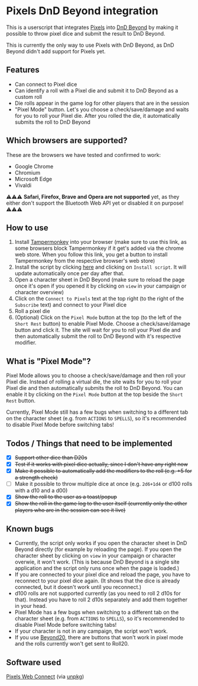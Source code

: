 # Pixels DnD Beyond integration

This is a userscript that integrates [Pixels](https://gamewithpixels.com/) into [DnD Beyond](https://www.dndbeyond.com/) by making it possible to throw pixel dice and submit the result to DnD Beyond.

This is currently the only way to use Pixels with DnD Beyond, as DnD Beyond didn't add support for Pixels yet.

## Features
- Can connect to Pixel dice
- Can identify a roll with a Pixel die and submit it to DnD Beyond as a custom roll
- Die rolls appear in the game log for other players that are in the session
- "Pixel Mode" button. Let's you choose a check/save/damage and waits for you to roll your Pixel die. After you rolled the die, it automatically submits the roll to DnD Beyond

## Which browsers are supported?
These are the browsers we have tested and confirmed to work:
- Google Chrome
- Chromium
- Microsoft Edge
- Vivaldi

⚠️⚠️⚠️ **Safari, Firefox, Brave and Opera are not supported** yet, as they either don't support the Bluetooth Web API yet or disabled it on purpose! ⚠️⚠️⚠️

## How to use
1. Install [Tampermonkey](https://www.tampermonkey.net/) into your browser (make sure to use this link, as some browsers block Tampermonkey if it get's added via the chrome web store. When you follow this link, you get a button to install Tampermonkey from the respective browser's web store)
2. Install the script by clicking [here](https://github.com/carrierfry/pixels-dndbeyond-userscript/raw/main/pixels-dndbeyond.user.js) and clicking on `Install script`. It will update automatically once per day after that.
3. Open a character sheet in DnD Beyond (make sure to reload the page once it's open if you opened it by clicking on `view` in your campaign or character overview)
4. Click on the `Connect to Pixels` text at the top right (to the right of the `Subscribe` text) and connect to your Pixel dice
5. Roll a pixel die
6. (Optional) Click on the `Pixel Mode` button at the top (to the left of the `Short Rest` button) to enable Pixel Mode. Choose a check/save/damage button and click it. The site will wait for you to roll your Pixel die and then automatically submit the roll to DnD Beyond with it's respective modifier.

## What is "Pixel Mode"?
Pixel Mode allows you to choose a check/save/damage and then roll your Pixel die. Instead of rolling a virtual die, the site waits for you to roll your Pixel die and then automatically submits the roll to DnD Beyond.
You can enable it by clicking on the `Pixel Mode` button at the top beside the `Short Rest` button.

Currently, Pixel Mode still has a few bugs when switching to a different tab on the character sheet (e.g. from `ACTIONS` to `SPELLS`), so it's recommended to disable Pixel Mode before switching tabs!

## Todos / Things that need to be implemented
- [x] ~~Support other dice than D20s~~
- [x] ~~Test if it works with pixel dice actually, since I don't have any right now~~
- [x] ~~Make it possible to automatically add the modifiers to the roll (e.g. +5 for a strength check)~~
- [ ] Make it possible to throw multiple dice at once (e.g. `2d6+1d4` or d100 rolls with a d10 and a d00)
- [x] ~~Show the roll to the user as a toast/popup~~
- [x] ~~Show the roll in the game log to the user itself (currently only the other players who are in the session can see it live)~~

## Known bugs
- Currently, the script only works if you open the character sheet in DnD Beyond directly (for example by reloading the page). If you open the character sheet by clicking on `view` in your campaign or character overwie, it won't work. (This is because DnD Beyond is a single site application and the script only runs once when the page is loaded.)
- If you are connected to your pixel dice and reload the page, you have to reconnect to your pixel dice again. (It shows that the dice is already connected, but it doesn't work until you reconnect.)
- d100 rolls are not supported currently (as you need to roll 2 d10s for that). Instead you have to roll 2 d10s separately and add them together in your head.
- Pixel Mode has a few bugs when switching to a different tab on the character sheet (e.g. from `ACTIONS` to `SPELLS`), so it's recommended to disable Pixel Mode before switching tabs!
- If your character is not in any campaign, the script won't work.
- If you use [Beyond20](https://beyond20.here-for-more.info/), there are buttons that won't work in pixel mode and the rolls currently won't get sent to Roll20.

## Software used
[Pixels Web Connect](https://github.com/GameWithPixels/pixels-js/tree/main/packages/pixels-web-connect) (via [unpkg](https://unpkg.com/))